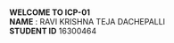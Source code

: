 <br>**WELCOME TO ICP-01** <br/>
**NAME** : RAVI KRISHNA TEJA DACHEPALLI<br/>
**STUDENT ID** 16300464
